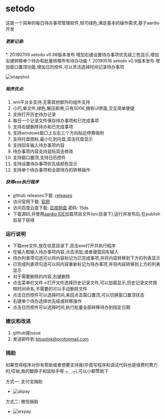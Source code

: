# setodo
这是一个简单的每日待办事项管理软件,轻巧绿色,满足基本的操作需求,基于aardio开发

##### 更新记录:
*. 20190709 setodo v0.98版本发布 增加右键设置待办事项优先级三色显示,增加右键转移单个待办和批量转移所有待办功能
*. 20190516 setodo v0.9版本发布 增加窗口置顶功能,增加日历控件,可以灵活选择时间记录待办事项

![snapshot](https://imgsrc.io/images/2019/07/09/Snipaste_2019-07-09_13-35-01.png)

##### 程序优点:  
1. win平台全支持,无需其他额外的组件支持
2. 小巧,单文件,绿色,解压即用,只有500K,拥有UI界面,交互简单便捷
3. 支持打开历史待办记录
4. 每日一个记录文件保存待办事项和已完成事项
5. 支持右键删除待办和已完成事项
6. 支持windows窗口上左右三个方向贴边停靠吸附
7. 支持托盘图标,最小化到托盘,双击托盘显示
8. 支持回车输入待办事项内容
9. 待办事项内容支持鼠标双击修改
10. 支持窗口置顶,支持日历控件
11. 支持设置待办事项优先级颜色显示
12. 支持单个待办事项和全部待办的转移操作

##### 获得exe执行程序
* github releases下载: [releases](https://github.com/bituplink/setodo/releases)
* 访问官网下载: [官网](http://www.bituplink.com/windows_setodo.html)
* 访问百度云盘下载: [百度网盘](https://pan.baidu.com/s/1Sv-t_-SeKxdzik1nyxQxaw) 密码: 15ds
* 下载源码,并使用[aardio IDE](http://ide.update.aardio.com/releases/aardio.7z)加载项目文件(src目录下),运行并发布后,在publish目录下获得

### 运行说明
* 下载exe文件,放在任意目录下,双击exe打开并执行程序
* 在输入框输入待办事项内容,点击添加,或者键盘回车输入
* 待办列表项勾选可以将内容标记为已完成事项,并将内容转移到下方的列表显示
* 已完成列表项勾选可以将内容重新标记为待办事项,并将内容转移到上方的列表显示
* 对于需要删除的内容,右键删除
* 点击菜单栏文件->打开文件选择历史记录文件,可以加载显示,历史记录文件按照时间命名,不需要的可以手动删除文件
* 点击日历控件可以选择时间,来回点击窗口置顶,可以切换窗口置顶状态
* 右键单个待办选择优先级或转移操作
* 点击日历控件可以选择时间,执行批量全部转移待办到指定日期


### 建议和改进
1. github提issue
2. 发送邮件到 bituplink@protonmail.com


### 捐助
如果觉得程序对你有帮助或者想要支持我(毕竟写程序和调试代码也是很费时费力的,哎呦,我的酸脖子和鼠标手呀 ┬＿┬),可以小额赞助下

方式一: 支付宝捐助
* ![alipay](http://www.bituplink.com/assets/img/alipay.png)

方式二: 微信捐助
* ![wxpay](http://www.bituplink.com/assets/img/wxpay.png)



